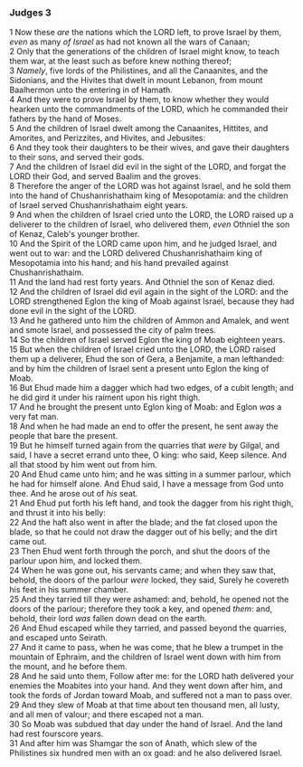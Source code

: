 ### Judges 3

1 Now these *are* the nations which the LORD left, to prove Israel by them, *even* as many *of Israel* as had not known all the wars of Canaan;  
2 Only that the generations of the children of Israel might know, to teach them war, at the least such as before knew nothing thereof;  
3 *Namely*, five lords of the Philistines, and all the Canaanites, and the Sidonians, and the Hivites that dwelt in mount Lebanon, from mount Baalhermon unto the entering in of Hamath.  
4 And they were to prove Israel by them, to know whether they would hearken unto the commandments of the LORD, which he commanded their fathers by the hand of Moses.  
5 And the children of Israel dwelt among the Canaanites, Hittites, and Amorites, and Perizzites, and Hivites, and Jebusites:  
6 And they took their daughters to be their wives, and gave their daughters to their sons, and served their gods.  
7 And the children of Israel did evil in the sight of the LORD, and forgat the LORD their God, and served Baalim and the groves.  
8 Therefore the anger of the LORD was hot against Israel, and he sold them into the hand of Chushanrishathaim king of Mesopotamia: and the children of Israel served Chushanrishathaim eight years.  
9 And when the children of Israel cried unto the LORD, the LORD raised up a deliverer to the children of Israel, who delivered them, *even* Othniel the son of Kenaz, Caleb's younger brother.  
10 And the Spirit of the LORD came upon him, and he judged Israel, and went out to war: and the LORD delivered Chushanrishathaim king of Mesopotamia into his hand; and his hand prevailed against Chushanrishathaim.  
11 And the land had rest forty years. And Othniel the son of Kenaz died.  
12 And the children of Israel did evil again in the sight of the LORD: and the LORD strengthened Eglon the king of Moab against Israel, because they had done evil in the sight of the LORD.  
13 And he gathered unto him the children of Ammon and Amalek, and went and smote Israel, and possessed the city of palm trees.  
14 So the children of Israel served Eglon the king of Moab eighteen years.  
15 But when the children of Israel cried unto the LORD, the LORD raised them up a deliverer, Ehud the son of Gera, a Benjamite, a man lefthanded: and by him the children of Israel sent a present unto Eglon the king of Moab.  
16 But Ehud made him a dagger which had two edges, of a cubit length; and he did gird it under his raiment upon his right thigh.  
17 And he brought the present unto Eglon king of Moab: and Eglon *was* a very fat man.  
18 And when he had made an end to offer the present, he sent away the people that bare the present.  
19 But he himself turned again from the quarries that *were* by Gilgal, and said, I have a secret errand unto thee, O king: who said, Keep silence. And all that stood by him went out from him.  
20 And Ehud came unto him; and he was sitting in a summer parlour, which he had for himself alone. And Ehud said, I have a message from God unto thee. And he arose out of *his* seat.  
21 And Ehud put forth his left hand, and took the dagger from his right thigh, and thrust it into his belly:  
22 And the haft also went in after the blade; and the fat closed upon the blade, so that he could not draw the dagger out of his belly; and the dirt came out.  
23 Then Ehud went forth through the porch, and shut the doors of the parlour upon him, and locked them.  
24 When he was gone out, his servants came; and when they saw that, behold, the doors of the parlour *were* locked, they said, Surely he covereth his feet in his summer chamber.  
25 And they tarried till they were ashamed: and, behold, he opened not the doors of the parlour; therefore they took a key, and opened *them*: and, behold, their lord *was* fallen down dead on the earth.  
26 And Ehud escaped while they tarried, and passed beyond the quarries, and escaped unto Seirath.  
27 And it came to pass, when he was come, that he blew a trumpet in the mountain of Ephraim, and the children of Israel went down with him from the mount, and he before them.  
28 And he said unto them, Follow after me: for the LORD hath delivered your enemies the Moabites into your hand. And they went down after him, and took the fords of Jordan toward Moab, and suffered not a man to pass over.  
29 And they slew of Moab at that time about ten thousand men, all lusty, and all men of valour; and there escaped not a man.  
30 So Moab was subdued that day under the hand of Israel. And the land had rest fourscore years.  
31 And after him was Shamgar the son of Anath, which slew of the Philistines six hundred men with an ox goad: and he also delivered Israel.  

